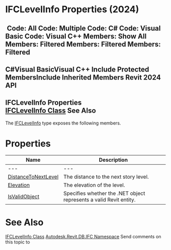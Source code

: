 # IFCLevelInfo Properties (2024)

﻿
 Code: All Code: Multiple Code: C# Code: Visual Basic Code: Visual C++  Members: Show All Members: Filtered Members: Filtered Members: Filtered   
---  
C#Visual BasicVisual C++
Include Protected MembersInclude Inherited Members
Revit 2024 API  
---  
IFCLevelInfo Properties  
[IFCLevelInfo Class](9f287338-fe0c-383b-58be-39105d704a9f.md "IFCLevelInfo Class") See Also  
---  
The [IFCLevelInfo](9f287338-fe0c-383b-58be-39105d704a9f.md "IFCLevelInfo Class") type exposes the following members.
# Properties
| Name | Description |
| --- | --- |
| --- | --- | --- |
| [DistanceToNextLevel](fa514233-5851-b663-852b-06a994323d98.md "DistanceToNextLevel Property") | The distance to the next story level. |
| [Elevation](9d69d568-430e-b638-6ab2-6d891d132f92.md "Elevation Property") | The elevation of the level. |
| [IsValidObject](32668df9-aad3-0785-de0f-a56494b45715.md "IsValidObject Property") | Specifies whether the .NET object represents a valid Revit entity. |

# See Also
[IFCLevelInfo Class](9f287338-fe0c-383b-58be-39105d704a9f.md "IFCLevelInfo Class")
[Autodesk.Revit.DB.IFC Namespace](b823fafb-1ba1-896b-4097-142c2817ce74.md "Autodesk.Revit.DB.IFC Namespace")
Send comments on this topic to 